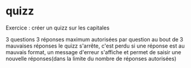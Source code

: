 # quizz

Exercice : créer un quizz sur les capitales

3 questions
3 réponses maximum autorisées par question
au bout de 3 mauvaises réponses le quizz s'arrête, c'est perdu
si une réponse est au mauvais format, un message d'erreur s'affiche et permet de saisir une nouvelle réponses(dans la limite du nombre de réponses autorisées)
